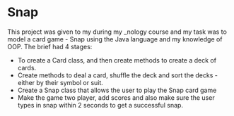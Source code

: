 # Snap

This project was given to my during my _nology course and my task was to model a card game - Snap using the Java language and my knowledge of OOP.
The brief had 4 stages:
- To create a Card class, and then create methods to create a deck of cards.
- Create methods to deal a card, shuffle the deck and sort the decks - either by their symbol or suit.
- Create a Snap class that allows the user to play the Snap card game
- Make the game two player, add scores and also make sure the user types in snap within 2 seconds to get a successful snap. 
